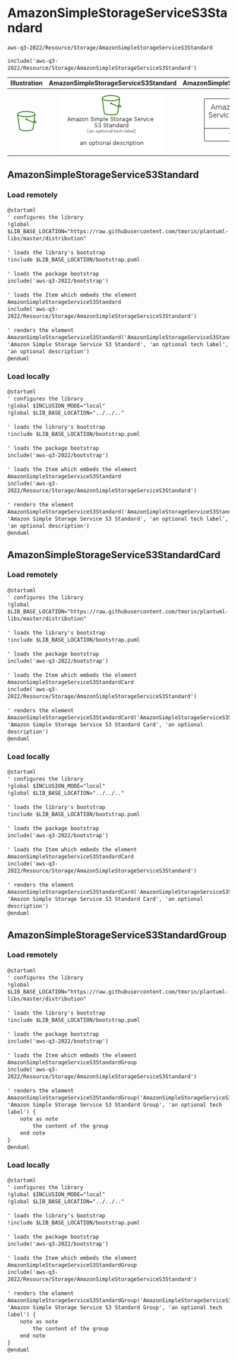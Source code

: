 # AmazonSimpleStorageServiceS3Standard


```text
aws-q3-2022/Resource/Storage/AmazonSimpleStorageServiceS3Standard
```

```text
include('aws-q3-2022/Resource/Storage/AmazonSimpleStorageServiceS3Standard')
```



| Illustration | AmazonSimpleStorageServiceS3Standard | AmazonSimpleStorageServiceS3StandardCard | AmazonSimpleStorageServiceS3StandardGroup |
| :---: | :---: | :---: | :---: |
| ![illustration for Illustration](../../../aws-q3-2022/Resource/Storage/AmazonSimpleStorageServiceS3Standard.png) | ![illustration for AmazonSimpleStorageServiceS3Standard](../../../aws-q3-2022/Resource/Storage/AmazonSimpleStorageServiceS3Standard.Local.png) | ![illustration for AmazonSimpleStorageServiceS3StandardCard](../../../aws-q3-2022/Resource/Storage/AmazonSimpleStorageServiceS3StandardCard.Local.png) | ![illustration for AmazonSimpleStorageServiceS3StandardGroup](../../../aws-q3-2022/Resource/Storage/AmazonSimpleStorageServiceS3StandardGroup.Local.png) |




## AmazonSimpleStorageServiceS3Standard

### Load remotely
```plantuml
@startuml
' configures the library
!global $LIB_BASE_LOCATION="https://raw.githubusercontent.com/tmorin/plantuml-libs/master/distribution"

' loads the library's bootstrap
!include $LIB_BASE_LOCATION/bootstrap.puml

' loads the package bootstrap
include('aws-q3-2022/bootstrap')

' loads the Item which embeds the element AmazonSimpleStorageServiceS3Standard
include('aws-q3-2022/Resource/Storage/AmazonSimpleStorageServiceS3Standard')

' renders the element
AmazonSimpleStorageServiceS3Standard('AmazonSimpleStorageServiceS3Standard', 'Amazon Simple Storage Service S3 Standard', 'an optional tech label', 'an optional description')
@enduml
```

### Load locally
```plantuml
@startuml
' configures the library
!global $INCLUSION_MODE="local"
!global $LIB_BASE_LOCATION="../../.."

' loads the library's bootstrap
!include $LIB_BASE_LOCATION/bootstrap.puml

' loads the package bootstrap
include('aws-q3-2022/bootstrap')

' loads the Item which embeds the element AmazonSimpleStorageServiceS3Standard
include('aws-q3-2022/Resource/Storage/AmazonSimpleStorageServiceS3Standard')

' renders the element
AmazonSimpleStorageServiceS3Standard('AmazonSimpleStorageServiceS3Standard', 'Amazon Simple Storage Service S3 Standard', 'an optional tech label', 'an optional description')
@enduml
```

## AmazonSimpleStorageServiceS3StandardCard

### Load remotely
```plantuml
@startuml
' configures the library
!global $LIB_BASE_LOCATION="https://raw.githubusercontent.com/tmorin/plantuml-libs/master/distribution"

' loads the library's bootstrap
!include $LIB_BASE_LOCATION/bootstrap.puml

' loads the package bootstrap
include('aws-q3-2022/bootstrap')

' loads the Item which embeds the element AmazonSimpleStorageServiceS3StandardCard
include('aws-q3-2022/Resource/Storage/AmazonSimpleStorageServiceS3Standard')

' renders the element
AmazonSimpleStorageServiceS3StandardCard('AmazonSimpleStorageServiceS3StandardCard', 'Amazon Simple Storage Service S3 Standard Card', 'an optional description')
@enduml
```

### Load locally
```plantuml
@startuml
' configures the library
!global $INCLUSION_MODE="local"
!global $LIB_BASE_LOCATION="../../.."

' loads the library's bootstrap
!include $LIB_BASE_LOCATION/bootstrap.puml

' loads the package bootstrap
include('aws-q3-2022/bootstrap')

' loads the Item which embeds the element AmazonSimpleStorageServiceS3StandardCard
include('aws-q3-2022/Resource/Storage/AmazonSimpleStorageServiceS3Standard')

' renders the element
AmazonSimpleStorageServiceS3StandardCard('AmazonSimpleStorageServiceS3StandardCard', 'Amazon Simple Storage Service S3 Standard Card', 'an optional description')
@enduml
```

## AmazonSimpleStorageServiceS3StandardGroup

### Load remotely
```plantuml
@startuml
' configures the library
!global $LIB_BASE_LOCATION="https://raw.githubusercontent.com/tmorin/plantuml-libs/master/distribution"

' loads the library's bootstrap
!include $LIB_BASE_LOCATION/bootstrap.puml

' loads the package bootstrap
include('aws-q3-2022/bootstrap')

' loads the Item which embeds the element AmazonSimpleStorageServiceS3StandardGroup
include('aws-q3-2022/Resource/Storage/AmazonSimpleStorageServiceS3Standard')

' renders the element
AmazonSimpleStorageServiceS3StandardGroup('AmazonSimpleStorageServiceS3StandardGroup', 'Amazon Simple Storage Service S3 Standard Group', 'an optional tech label') {
    note as note
        the content of the group
    end note
}
@enduml
```

### Load locally
```plantuml
@startuml
' configures the library
!global $INCLUSION_MODE="local"
!global $LIB_BASE_LOCATION="../../.."

' loads the library's bootstrap
!include $LIB_BASE_LOCATION/bootstrap.puml

' loads the package bootstrap
include('aws-q3-2022/bootstrap')

' loads the Item which embeds the element AmazonSimpleStorageServiceS3StandardGroup
include('aws-q3-2022/Resource/Storage/AmazonSimpleStorageServiceS3Standard')

' renders the element
AmazonSimpleStorageServiceS3StandardGroup('AmazonSimpleStorageServiceS3StandardGroup', 'Amazon Simple Storage Service S3 Standard Group', 'an optional tech label') {
    note as note
        the content of the group
    end note
}
@enduml
```

